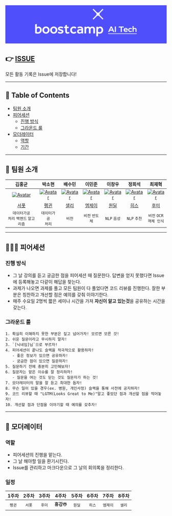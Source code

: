 <div align="center"> 
    <img src="logo.png" alt="logo"/>
</div>

## 👉 [ISSUE](https://github.com/boostcamp-ai-tech-4/peer-session/issues)

모든 활동 기록은 Issue에 저장합니다!

---

## 📝 Table of Contents

- [팀원 소개](#-팀원-소개)
- [피어세션](#-피어세션)
  - [진행 방식](#진행-방식)
  - [그라운드 룰](#그라운드-룰)
- [모더레이터](#-모더레이터)
  - [역할](#역할)
  - [기간](#기간)

---

## 👋 팀원 소개

|                                                  김홍균                                                   |                                                                          박소현                                                                           |                                                 배수민                                                  |                                                                        이민준                                                                         |                                                                         이창우                                                                         |                                                    정희석                                                     |                                                                        최재혁                                                                         |
| :-------------------------------------------------------------------------------------------------------: | :-------------------------------------------------------------------------------------------------------------------------------------------------------: | :-----------------------------------------------------------------------------------------------------: | :---------------------------------------------------------------------------------------------------------------------------------------------------: | :----------------------------------------------------------------------------------------------------------------------------------------------------: | :-----------------------------------------------------------------------------------------------------------: | :---------------------------------------------------------------------------------------------------------------------------------------------------: |
| [![Avatar](https://avatars.githubusercontent.com/u/38286295?s=460&v=4)](https://github.com/keepRainy) | [![Avatar](https://avatars.githubusercontent.com/u/37505775?s=460&u=44732fef53503e63d47192ce5c2de747eff5f0c6&v=4)](https://github.com/CoodingPenguin) | [![Avatar](https://avatars.githubusercontent.com/u/35002768?s=460&v=4)](https://github.com/bsm8734) | [![Avatar](https://avatars.githubusercontent.com/u/52944973?s=460&u=26f40c0d7a1239d864f1a82dd9a30f6b67b2c407&v=4)](https://github.com/mj950425) | [![Avatar](https://avatars.githubusercontent.com/u/59998179?s=460&u=3a7c94b4d803a79b0bd947e184838607f0bf18c7&v=4)](https://github.com/changwoomon) | [![Avatar](https://avatars.githubusercontent.com/u/37643891?s=460&v=4)](https://github.com/Heeseok-Jeong) | [![Avatar](https://avatars.githubusercontent.com/u/26226101?s=460&v=4)](https://github.com/opijae) |
|[서폿](https://gglifer-cs.tistory.com/)|[펭귄](https://cooding-penguin.netlify.app/)|[샐리](https://bsm8734.github.io/)|[엠제이](https://minjoon950425.tistory.com/)|[원딜](https://github.com/changwoomon/Boostcamp-AI-Tech/)|[히스](https://heeseok-jeong.github.io/)|[후미](https://www.notion.so/68b7e21a669c439d9e985655a5c0b606?v=6cda9d3b5e824db8b57ffb700874b190)|
|`데이터가공`<br/>`처리` `백엔드` `알고리즘`|`데이터가공`<br/> `처리`|`비전`|`비전` `반도체`|`NLP` `음성`|`NLP` `추천`|`비전` `OCR`<br/> `객체 인식`|


---

## 🧑‍🤝‍🧑 피어세션

### 진행 방식

- 그 날 강의를 듣고 궁금한 점을 피어세션 때 질문한다. 답변을 얻지 못했다면 Issue에 등록해놓고 다같이 해답을 찾는다.
- 과제가 나오면 과제를 풀고 모든 팀원이 다 풀었다면 코드 리뷰를 진행한다. 잘한 부분은 칭찬하고 개선할 점은 예의를 갖춰 이야기한다.
- 매주 수요일 2명씩 짧은 세미나 시간을 가져 **자신이 알고 있는것**을 공유하는 시간을 갖는다.

### 그라운드 룰

```
1. 확실히 이해하지 못한 부분은 짚고 넘어가자! 모르면 모른 것!
2. 쉬운 질문이라고 무시하지 말자!
3. `[닉네임]님`으로 부르자!
4. 피어세션이 끝나도 슬랙을 적극적으로 활용하자!
   - 좋은 정보가 있으면 공유하자!
   - 궁금한 점이 있으면 질문하자!
5. 질문하기 전에 충분히 고민해보자!
6. 질문자는 맡은 이슈를 잘 정리하자!
   - 질문을 여는 것도 닫는 것도 질문자가 하는 것!
7. 모더레이터의 말을 잘 듣고 최대한 돕자!
8. 무슨 일이 있을 경우(ex. 병원, 개인사정) 슬랙을 통해 사전에 공지하자!
9. 코드 리뷰할 때 "LGTM(Looks Great to Me)"말고 좋았던 점과 개선할 점을 적어놓자!
10. 개선할 점과 단점을 이야기할 때 예의를 갖추자!
```

---

## 👑 모더레이터

### 역할

- 피어세션의 진행을 맡는다.
- 그 날 해야할 일을 환기시킨다.
- Issue를 관리하고 마크다운으로 그 날의 회의록을 정리한다.

### 일정 

| 1주차  | 2주차  | 3주차  | 4주차  | 5주차  |  6주차   | 7주차  | 8주차  |
| :----: | :----: | :----: | :----: | :----: | :------: | :----: | :----: |
| `펭귄` | `서폿` | `후미` | **휴강☃️** |`원딜` | `히스` | `엠제이` | `샐리` |
